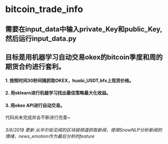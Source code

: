 # bitcoin_trade_info
## 需要在input_data中输入private_Key和public_Key,然后运行input_data.py
## 目标是用机器学习自动交易okex的bitcoin季度和周的期货合约进行套利。
#### 1. 按照时间30秒间隔抓取OKEX，huobi_USDT,bfx上现货价格。
#### 2. 用sklearn进行机器学习找出最佳策略最大化收益。
#### 3. 用okex API进行自动交易。

代码尚未完成并会不断进行完善~

###### 3/6/2018 更新 从华尔街见闻的区块链频道抓取新闻，使用SnowNLP分析新闻的情绪，news_emotion作为最后分析的feature
